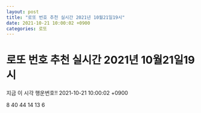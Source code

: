```yaml
---
layout: post
title: "로또 번호 추천 실시간 2021년 10월21일19시"
date: 2021-10-21 10:00:02 +0900
categories: 로또
---
```


# 로또 번호 추천 실시간 2021년 10월21일19시

지금 이 시각 행운번호!! 2021-10-21 10:00:02 +0900

 8  40  44  14  13  6 

